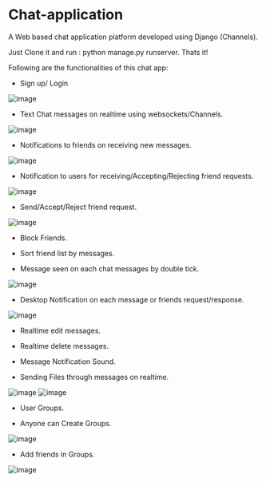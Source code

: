 # Chat-application

A Web based chat application platform developed using Django (Channels).

Just Clone it and run : python manage.py runserver. Thats it!

Following are the functionalities of this chat app:

- Sign up/ Login

![image](https://user-images.githubusercontent.com/55105463/225321450-491778db-8c61-43f2-85ae-4174c9c84270.png)

- Text Chat messages on realtime using websockets/Channels.

![image](https://user-images.githubusercontent.com/55105463/225321601-0204facc-c56b-4a07-b800-a6b93583a4e8.png)

- Notifications to friends on receiving new messages.

![image](https://user-images.githubusercontent.com/55105463/225322548-a8eed863-e940-44c2-9c12-9e52ba6094d4.png)

- Notification to users for receiving/Accepting/Rejecting friend requests.

![image](https://user-images.githubusercontent.com/55105463/225322638-a494c36c-6e4e-4377-ae6d-2ab776438dc9.png)

- Send/Accept/Reject friend request.

![image](https://user-images.githubusercontent.com/55105463/225322765-77aba971-ed2e-4a51-9d09-1e11452a1046.png)

- Block Friends.

- Sort friend list by messages.

- Message seen on each chat messages by double tick.

![image](https://user-images.githubusercontent.com/55105463/225322954-00b3c00e-81af-403a-8682-0e20209abb28.png)

- Desktop Notification on each message or friends request/response.

![image](https://user-images.githubusercontent.com/55105463/225323172-9079d24a-ed30-4f9a-acc1-c403abb99ead.png)

- Realtime edit messages.

- Realtime delete messages.

- Message Notification Sound.

- Sending Files through messages on realtime.

![image](https://user-images.githubusercontent.com/55105463/225323512-023783df-f30c-49f2-b53f-2db89b158433.png)
![image](https://user-images.githubusercontent.com/55105463/225323597-6d308d26-8be9-4f8e-9125-b2c67de5f4a1.png)

- User Groups.

- Anyone can Create Groups.

![image](https://user-images.githubusercontent.com/55105463/225323826-b39f6a90-0406-4ea1-a2ce-31e516cdd770.png)

- Add friends in Groups.

![image](https://user-images.githubusercontent.com/55105463/225323984-d249fc3b-f871-494f-a0aa-e32c857de9cc.png)
